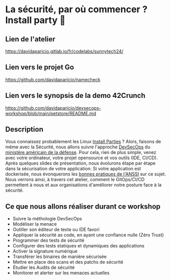 # La sécurité, par où commencer ? Install party 🎉

## Lien de l'atelier

https://davidaparicio.gitlab.io/fr/codelabs/sunnytech24/

## Lien vers le projet Go

https://github.com/davidaparicio/namecheck

## Lien vers le synopsis de la demo 42Crunch

https://github.com/davidaparicio/devsecops-workshop/blob/main/petstore/README.md

## Description

Vous connaissez probablement les Linux [Install Parties](https://fr.wikipedia.org/wiki/Install_party) ? Alors, faisons de même avec la Sécurité, nous allons suivre l'approche [DevSecOps](https://davidaparicio.gitlab.io/website/files/devsecops_software_lifecycle.jpg) du [ministère américain de la défense](https://public.cyber.mil/devsecops/). Pour cela, rien de plus simple, venez avec votre ordinateur, votre projet opensource et vos outils (IDE, CI/CD). Après quelques slides de présentation, nous évolurons étape par étape dans la sécurisation de votre application. Si votre application est dockerisée, nous évonquerons les [bonnes pratiques de l'ANSSI](https://www.ssi.gouv.fr/guide/recommandations-de-securite-relatives-au-deploiement-de-conteneurs-docker/) sur ce sujet. Nous verrons ainsi, à travers cet atelier, comment le GitOps/CI/CD permettent à nous et aux organisations d'améliorer notre posture face à la sécurité.

## Ce que nous allons réaliser durant ce workshop

- Suivre la méthologie DevSecOps
- Modéliser la menace
- Outiller son éditeur de texte ou IDE favori
- Appliquer la sécurité as code, en ayant une confiance nulle (Zéro Trust)
- Programmer des tests de sécurité
- Configurer des tests statiques et dynamiques des applications
- Activer la signature numérique
- Transférer les binaires de manière sécurisée
- Mettre en place des scans et des patchs de sécurité
- Étudier les Audits de sécurité
- Monitorer et alerter sur les menaces actuelles
